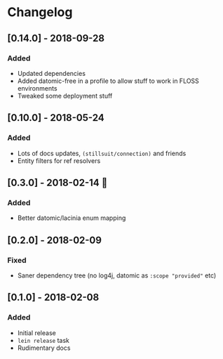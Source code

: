 # Changelog

## [0.14.0] - 2018-09-28
### Added

- Updated dependencies
- Added datomic-free in a profile to allow stuff to work in FLOSS environments
- Tweaked some deployment stuff

## [0.10.0] - 2018-05-24
### Added

- Lots of docs updates, `(stillsuit/connection)` and friends
- Entity filters for ref resolvers

## [0.3.0] - 2018-02-14 💝
### Added

- Better datomic/lacinia enum mapping

## [0.2.0] - 2018-02-09
### Fixed

- Saner dependency tree (no log4j, datomic as `:scope "provided"` etc)

## [0.1.0] - 2018-02-08
### Added

- Initial release
- `lein release` task
- Rudimentary docs

